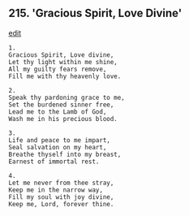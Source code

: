 
## 215.  'Gracious Spirit, Love Divine'
[edit](https://docs.google.com/document/d/1tEnGTGOIQWcjG%2Dv1DKpvyymgpG5RlvHE/edit?mode=html)




    1.
    Gracious Spirit, Love divine, 
    Let thy light within me shine, 
    All my guilty fears remove, 
    Fill me with thy heavenly love. 

    2.
    Speak thy pardoning grace to me, 
    Set the burdened sinner free, 
    Lead me to the Lamb of God, 
    Wash me in his precious blood. 

    3.
    Life and peace to me impart, 
    Seal salvation on my heart, 
    Breathe thyself into my breast, 
    Earnest of immortal rest. 

    4.
    Let me never from thee stray, 
    Keep me in the narrow way, 
    Fill my soul with joy divine, 
    Keep me, Lord, forever thine.
